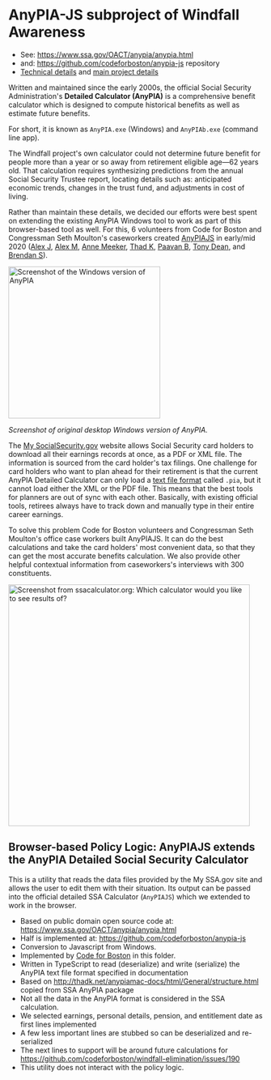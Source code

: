 # AnyPIA-JS subproject of Windfall Awareness

- See: https://www.ssa.gov/OACT/anypia/anypia.html
- and: https://github.com/codeforboston/anypia-js repository
- [Technical details](./README.md) and [main project details](../../)

Written and maintained since the early 2000s, the official Social Security Administration's **Detailed Calculator (AnyPIA)** is a comprehensive benefit calculator which is designed to compute historical benefits as well as estimate future benefits. 

For short, it is known as `AnyPIA.exe` (Windows) and `AnyPIAb.exe` (command line app).

The Windfall project's own calculator could not determine future benefit for people more than a year or so away from retirement eligible age—62 years old. That calculation requires synthesizing predictions from the annual Social Security Trustee report, locating details such as: anticipated economic trends, changes in the trust fund, and adjustments in cost of living.  

Rather than maintain these details, we decided our efforts were best spent on extending the existing AnyPIA Windows tool to work as part of this browser-based tool as well. For this, 6 volunteers from Code for Boston and Congressman Seth Moulton's caseworkers created [AnyPIAJS](https://github.com/codeforboston/anypia-js) in early/mid 2020 ([Alex J](https://github.com/alexjcode/), [Alex M](https://github.com/mrpippy), [Anne Meeker](https://www.linkedin.com/in/anne-meeker-60837b123), [Thad K](https://github.com/thadk), [Paavan B](https://github.com/paavanb), [Tony Dean](https://github.com/tdean1991/), and [Brendan S](https://github.com/mrpippy)).

<p><img alt="Screenshot of the Windows version of AnyPIA" src="https://user-images.githubusercontent.com/283343/94048036-e8c46080-fda0-11ea-907b-2a3f295a2976.png" height="300" /></p>

_Screenshot of original desktop Windows version of AnyPIA._

The [My SocialSecurity.gov](https://www.ssa.gov/myaccount/) website allows Social Security card holders to download all their earnings records at once, as a PDF or XML file. The information is sourced from the card holder's tax filings. One challenge for card holders who want to plan ahead for their retirement is that the current AnyPIA Detailed Calculator can only load a [text file format](http://thadk.net/anypiamac-docs/html/General/structure.html) called `.pia`, but it cannot load either the XML or the PDF file. This means that the best tools for planners are out of sync with each other. Basically, with existing official tools, retirees always have to track down and manually type in their entire career earnings.

To solve this problem Code for Boston volunteers and Congressman Seth Moulton's office case workers built AnyPIAJS. It can do the best calculations and take the card holders' most convenient data, so that they can get the most accurate benefits calculation. We also provide other helpful contextual information from caseworkers's interviews with 300 constituents.  

<img width="477" src="https://user-images.githubusercontent.com/283343/94049006-52913a00-fda2-11ea-8060-5fdbfaf2a077.png" alt="Screenshot from ssacalculator.org: Which calculator would you like to see results of?"/>

## Browser-based Policy Logic: AnyPIAJS extends the AnyPIA Detailed Social Security Calculator

This is a utility that reads the data files provided by the My SSA.gov site and allows the user to edit them with their situation. Its output can be passed into the official detailed SSA Calculator (`AnyPIAJS`) which we extended to work in the browser.

- Based on public domain open source code at: https://www.ssa.gov/OACT/anypia/anypia.html
- Half is implemented at: https://github.com/codeforboston/anypia-js
- Conversion to Javascript from Windows.
- Implemented by [Code for Boston](https://codeforboston.org) in this folder.
- Written in TypeScript to read (deserialize) and write (serialize) the AnyPIA text file format specified in documentation
- Based on http://thadk.net/anypiamac-docs/html/General/structure.html copied from SSA AnyPIA package
- Not all the data in the AnyPIA format is considered in the SSA calculation.
- We selected earnings, personal details, pension, and entitlement date as first lines implemented
- A few less important lines are stubbed so can be deserialized and re-serialized
- The next lines to support will be around future calculations for https://github.com/codeforboston/windfall-elimination/issues/190
- This utility does not interact with the policy logic. 